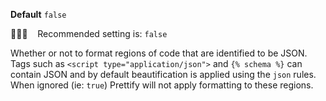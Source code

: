 **Default** `false`

💁🏽‍♀️ &nbsp;&nbsp; Recommended setting is: `false`

Whether or not to format regions of code that are identified to be JSON. Tags such as `<script type="application/json">` and `{% schema %}` can contain JSON and by default beautification is applied using the `json` rules. When ignored (ie: `true`) Prettify will not apply formatting to these regions.



